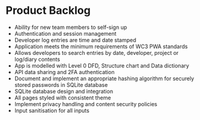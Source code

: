 # Product Backlog

- Ability for new team members to self-sign up
- Authentication and session management
- Developer log entries are time and date stamped
- Application meets the minimum requirements of WC3 PWA standards
- Allows developers to search entries by date, developer, project or log/diary contents
- App is modelled with Level 0 DFD, Structure chart and Data dictionary
- API data sharing and 2FA authentication
- Document and implement an appropriate hashing algorithm for securely stored passwords in SQLite database
- SQLite database design and integration
- All pages styled with consistent theme
- Implement privacy handling and content security policies
- Input sanitisation for all inputs
